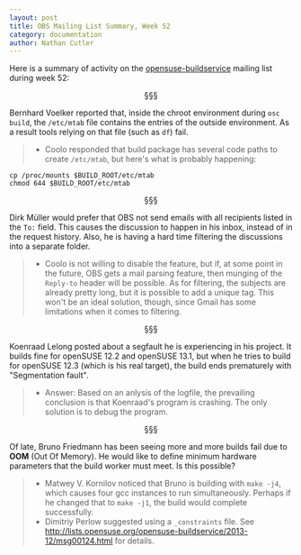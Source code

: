 ```yaml
---
layout: post
title: OBS Mailing List Summary, Week 52
category: documentation
author: Nathan Cutler
---
```


Here is a summary of activity on the
[opensuse-buildservice](http://lists.opensuse.org/opensuse-buildservice/)
mailing list during week 52:

<p align="center">§§§</p>

Bernhard Voelker reported that, inside the chroot environment during
`osc build`, the `/etc/mtab` file contains the entries of the outside
environment. As a result tools relying on that file (such as `df`) fail.
> * Coolo responded that build package has several code paths to
> create `/etc/mtab`, but here's what is probably happening: 

    cp /proc/mounts $BUILD_ROOT/etc/mtab
    chmod 644 $BUILD_ROOT/etc/mtab

<p align="center">§§§</p>

Dirk Müller would prefer that OBS not send emails with all recipients
listed in the `To:` field. This causes the discussion to happen in his
inbox, instead of in the request history. Also, he is having a hard
time filtering the discussions into a separate folder. 
> * Coolo is not willing to disable the feature, but if, at some point
> in the future, OBS gets a mail parsing feature, then munging of the
> `Reply-to` header will be possible. As for filtering, the subjects
> are already pretty long, but it is possible to add a unique tag.
> This won't be an ideal solution, though, since Gmail has some
> limitations when it comes to filtering.

<p align="center">§§§</p>

Koenraad Lelong posted about a segfault he is experiencing in his
project. It builds fine for openSUSE 12.2 and openSUSE 13.1, but when
he tries to build for openSUSE 12.3 (which is his real target), the
build ends prematurely with "Segmentation fault".
> * Answer: Based on an anlysis of the logfile, the prevailing
> conclusion is that Koenraad's program is crashing. The only solution
> is to debug the program.

<p align="center">§§§</p>

Of late, Bruno Friedmann has been seeing more and more builds fail due
to <b>OOM</b> (Out Of Memory). He would like to define minimum
hardware parameters that the build worker must meet. Is this possible?
> * Matwey V. Kornilov noticed that Bruno is building with
> `make -j4`, which causes four gcc instances to run simultaneously.
> Perhaps if he changed that to `make -j1`, the build would complete
> successfully.
> * Dimitriy Perlow suggested using a `_constraints` file. See <a
> href="http://lists.opensuse.org/opensuse-buildservice/2013-12/msg00124.html">http://lists.opensuse.org/opensuse-buildservice/2013-12/msg00124.html</a>
> for details.

